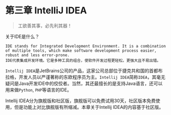 # 第三章 IntelliJ IDEA

> 工欲善其事，必先利其器！

关于IDE是什么？

```wiki
IDE stands for Integrated Development Environment. It is a combination of multiple tools, which make software development process easier, robust and less error-prone.
IDE代表集成开发环境。它是多种工具的组合，使软件开发过程更轻松，更强大且不易出错。
```

`Intellij IDEA`是JetBrains公司的产品，这家公司总部位于捷克共和国的首都布拉格，开发人员以严谨著称的东欧程序员为主。`Intellij IDEA`简称`IDEA`，其毫无疑问是Java开发IDE中的佼佼者。当然，其还最擅长的是支持Java语言，还可以用来做`Python`, `PHP`等语言的IDE。

Intellij IDEA分为旗舰版和社区版，旗舰版可以免费试用30天，社区版本免费使用，但是功能上对比旗舰版有所缩减。本章关于Intellij IDEA的内容基于社区版。

